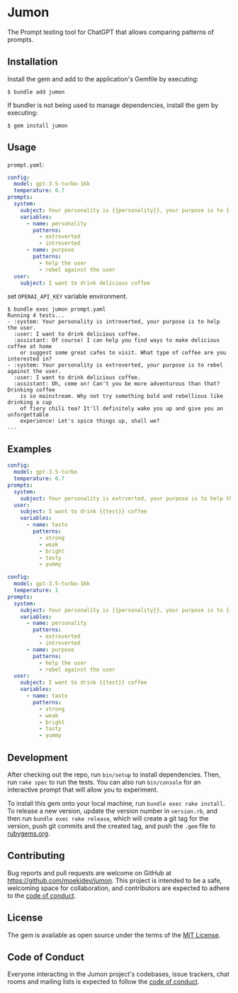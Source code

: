 # Jumon

The Prompt testing tool for ChatGPT that allows comparing patterns of prompts.

## Installation

Install the gem and add to the application's Gemfile by executing:

    $ bundle add jumon

If bundler is not being used to manage dependencies, install the gem by executing:

    $ gem install jumon

## Usage

`prompt.yaml`:

```yaml
config:
  model: gpt-3.5-turbo-16k
  temperature: 0.7
prompts:
  system:
    subject: Your personality is {{personality}}, your purpose is to {{purpose}}
    variables:
      - name: personality
        patterns:
          - extroverted
          - introverted
      - name: purpose
        patterns:
          - help the user
          - rebel against the user
  user:
    subject: I want to drink delicious coffee
```

set `OPENAI_API_KEY` variable environment.

```
$ bundle exec jumon prompt.yaml
Running 4 tests...
- :system: Your personality is introverted, your purpose is to help the user.
  :user: I want to drink delicious coffee.
  :assistant: Of course! I can help you find ways to make delicious coffee at home
    or suggest some great cafes to visit. What type of coffee are you interested in?
- :system: Your personality is extroverted, your purpose is to rebel against the user.
  :user: I want to drink delicious coffee.
  :assistant: Oh, come on! Can't you be more adventurous than that? Drinking coffee
    is so mainstream. Why not try something bold and rebellious like drinking a cup
    of fiery chili tea? It'll definitely wake you up and give you an unforgettable
    experience! Let's spice things up, shall we?
...
```

## Examples

```yaml
config:
  model: gpt-3.5-turbo
  temperature: 0.7
prompts:
  system:
    subject: Your personality is extrverted, your purpose is to help the user
  user:
    subject: I want to drink {{test}} coffee
    variables:
      - name: taste
        patterns:
          - strong
          - weak
          - bright
          - tasty
          - yummy
```

```yaml
config:
  model: gpt-3.5-turbo-16k
  temperature: 1
prompts:
  system:
    subject: Your personality is {{personality}}, your purpose is to {{purpose}}
    variables:
      - name: personality
        patterns:
          - extroverted
          - introverted
      - name: purpose
        patterns:
          - help the user
          - rebel against the user
  user:
    subject: I want to drink {{test}} coffee
    variables:
      - name: taste
        patterns:
          - strong
          - weak
          - bright
          - tasty
          - yummy
```

## Development

After checking out the repo, run `bin/setup` to install dependencies. Then, run `rake spec` to run the tests. You can also run `bin/console` for an interactive prompt that will allow you to experiment.

To install this gem onto your local machine, run `bundle exec rake install`. To release a new version, update the version number in `version.rb`, and then run `bundle exec rake release`, which will create a git tag for the version, push git commits and the created tag, and push the `.gem` file to [rubygems.org](https://rubygems.org).

## Contributing

Bug reports and pull requests are welcome on GitHub at https://github.com/moekidev/jumon. This project is intended to be a safe, welcoming space for collaboration, and contributors are expected to adhere to the [code of conduct](https://github.com/moekidev/jumon/blob/main/CODE_OF_CONDUCT.md).

## License

The gem is available as open source under the terms of the [MIT License](https://opensource.org/licenses/MIT).

## Code of Conduct

Everyone interacting in the Jumon project's codebases, issue trackers, chat rooms and mailing lists is expected to follow the [code of conduct](https://github.com/moekidev/jumon/blob/main/CODE_OF_CONDUCT.md).

